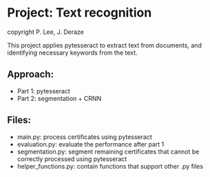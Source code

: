 # Project: Text recognition
copyright P. Lee, J. Deraze

This project applies pytesseract to extract text from documents, and identifying necessary keywords from the text.
## Approach:
- Part 1: pytesseract 
- Part 2: segmentation + CRNN

## Files:
- main.py: process certificates using pytesseract
- evaluation.py: evaluate the performance after part 1
- segmentation.py: segment remaining certificates that cannot be correctly processed using pytesseract
- helper_functions.py: contain functions that support other .py files
